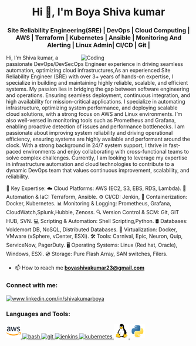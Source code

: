 <h1 align="center">Hi 👋, I'm Boya Shiva kumar</h1>
<h3 align="center">Site Reliability Engineering(SRE) | DevOps | Cloud Computing | AWS | Terraform | Kubernetes | Ansible | Monitoring And Alerting | Linux Admin| CI/CD | Git |</h3>
<img align="right" alt="Coding" width="300" src="https://liveimages.algoworks.com/new-algoworks/wp-content/uploads/2022/06/16052457/DevOps-Steps-1-min.gif">

<p text-align="left" display="flex"> 
Hi, I’m Shiva kumar, a passionate DevOps/DevSecOps Engineer experience in driving seamless automation, optimizing cloud infrastructures,As an experienced Site Reliability Engineer (SRE) with over 3+ years of hands-on expertise, I specialize in building and maintaining highly reliable, scalable, and efficient systems. My passion lies in bridging the gap between software engineering and operations.
Ensuring seamless deployment, continuous integration, and high availability for mission-critical applications.
I specialize in automating infrastructure, optimizing system performance, and deploying scalable cloud solutions, with a strong focus on AWS and Linux environments.
I’m also well-versed in monitoring tools such as Prometheus and Grafana, enabling proactive detection of issues and performance bottlenecks.
I am passionate about improving system reliability and driving operational efficiency, ensuring systems are highly available and performant around the clock. With a strong background in 24/7 system support, I thrive in fast-paced environments and enjoy collaborating with cross-functional teams to solve complex challenges.
Currently, I am looking to leverage my expertise in infrastructure automation and cloud technologies to contribute to a dynamic DevOps team that values continuous improvement, scalability, and reliability.
</p>

 🚀 Key Expertise: ☁️ Cloud Platforms: AWS (EC2, S3, EBS, RDS, Lambda).
 🔧 Automation & IaC: Terraform, Ansible.
 ⚙️ CI/CD: Jenkin, 🐳 Containerization: Docker, Kubernetes.
 📊 Monitoring & Logging: Prometheus, Grafana, CloudWatch,Splunk,Hubble, Zenoss.
 🔍 Version Control & SCM: Git, GIT HUB, SVN. 
 💻 Scripting & Automation: Shell Scripting,Python.
 🛢️ Databases: Voldemort DB, NoSQL, Distributed Databases. 
 👾 Virtualization: Docker, VMware (vSphere, vCenter, ESXi).
 🛠️ Tools: Carnival, Epic, Neuron, Quip, ServiceNow, PagerDuty.
 🖥️ Operating Systems: Linux (Red hat, Oracle), Windows, ESXi. 
 💿 Storage: Pure Flash Array, SAN switches, Filers.

- 📫 How to reach me **boyashivakumar23@gmail.com**

<h3 align="left">Connect with me:</h3>
<p align="left">
<a href="https://linkedin.com/in/www.linkedin.com/in/shivakumarboya" target="blank"><img align="center" src="https://raw.githubusercontent.com/rahuldkjain/github-profile-readme-generator/master/src/images/icons/Social/linked-in-alt.svg" alt="www.linkedin.com/in/shivakumarboya" height="30" width="40" /></a>
</p>

<h3 align="left">Languages and Tools:</h3>
<p align="left"> <a href="https://aws.amazon.com" target="_blank" rel="noreferrer"> <img src="https://raw.githubusercontent.com/devicons/devicon/master/icons/amazonwebservices/amazonwebservices-original-wordmark.svg" alt="aws" width="40" height="40"/> </a> <a href="https://www.gnu.org/software/bash/" target="_blank" rel="noreferrer"> <img src="https://www.vectorlogo.zone/logos/gnu_bash/gnu_bash-icon.svg" alt="bash" width="40" height="40"/> </a> <a href="https://git-scm.com/" target="_blank" rel="noreferrer"> <img src="https://www.vectorlogo.zone/logos/git-scm/git-scm-icon.svg" alt="git" width="40" height="40"/> </a> <a href="https://www.jenkins.io" target="_blank" rel="noreferrer"> <img src="https://www.vectorlogo.zone/logos/jenkins/jenkins-icon.svg" alt="jenkins" width="40" height="40"/> </a> <a href="https://kubernetes.io" target="_blank" rel="noreferrer"> <img src="https://www.vectorlogo.zone/logos/kubernetes/kubernetes-icon.svg" alt="kubernetes" width="40" height="40"/> </a> <a href="https://www.linux.org/" target="_blank" rel="noreferrer"> <img src="https://raw.githubusercontent.com/devicons/devicon/master/icons/linux/linux-original.svg" alt="linux" width="40" height="40"/> </a> <a href="https://www.python.org" target="_blank" rel="noreferrer"> <img src="https://raw.githubusercontent.com/devicons/devicon/master/icons/python/python-original.svg" alt="python" width="40" height="40"/> </a> </p>
